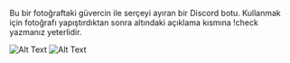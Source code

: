 Bu bir fotoğraftaki güvercin ile serçeyi ayıran bir Discord botu. Kullanmak için fotoğrafı yapıştırdıktan sonra altındaki açıklama kısmına !check yazmanız yeterlidir.


![Alt Text](https://raw.githubusercontent.com/Lostervac/Discord_siniflandirma_botu/main/%C3%B6rnek1.jpg)
![Alt Text](https://raw.githubusercontent.com/Lostervac/Discord_siniflandirma_botu/main/%C3%B6rnek2.jpg)
